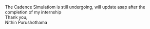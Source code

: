The Cadence Simulatiom is still undergoing, will update asap after the completion of my internship <br>
Thank you, <br>
Nithin Purushothama 
